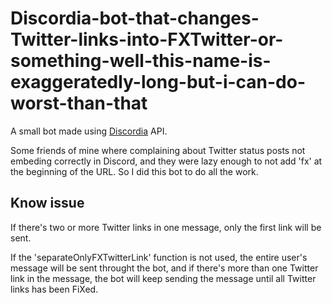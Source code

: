 # Discordia-bot-that-changes-Twitter-links-into-FXTwitter-or-something-well-this-name-is-exaggeratedly-long-but-i-can-do-worst-than-that
A small bot made using [Discordia](https://github.com/SinisterRectus/Discordia) API.

Some friends of mine where complaining about Twitter status posts not embeding correctly in Discord, and they were lazy enough to not add 'fx' at the beginning of the URL.
So I did this bot to do all the work.

## Know issue
If there's two or more Twitter links in one message, only the first link will be sent.

If the 'separateOnlyFXTwitterLink' function is not used, the entire user's message will be sent throught the bot, and if there's more than one Twitter link in the message, the bot will keep sending the message until all Twitter links has been FiXed.
